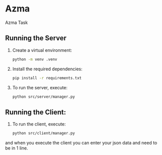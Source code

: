 # Azma
Azma Task 


## Running the Server

1. Create a virtual environment:
   ```bash
   python -m venv .venv

2. Install the required dependencies:
   ```bash
   pip install -r requirements.txt

3. To run the server, execute:
   ```bash
   python src/server/manager.py

## Running the Client:

1. To run the client, execute:
   ```bash
   python src/client/manager.py

and when you execute the client you can enter your json data and need to be in 1 line.
